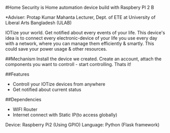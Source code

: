 #Home Security is Home automation device build with Raspbery PI 2 B

*Adviser:
Protap Kumar Mahanta
Lecturer, Dept. of ETE at University of Liberal Arts Bangladesh (ULAB)

IOTize your world. Get notified about every events of your life. This device's idea is to connect every electronic-device of your life you use every day with a network, where you can manage them efficiently & smartly. This could save your power usage & other resources.

##Mechanism
Install the device we created. Create an account, attach the components you want to controll - start controlling. Thats it!

##Features
 - Controll your IOTize devices from anywhere
 - Get notified about current status

##Dependencies
 - WIFI Router
 - Internet connect with Static IP(to access globally)

Device: Raspberry Pi2 (Using GPIO)
Language: Python (Flask framework)
